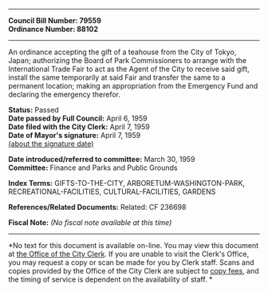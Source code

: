 * * * * *  
  
**Council Bill Number: [](#h0)[](#h2)79559**   
**Ordinance Number: 88102**  
  
* * * * *  
  
An ordinance accepting the gift of a teahouse from the City of Tokyo, Japan; authorizing the Board of Park Commissioners to arrange with the International Trade Fair to act as the Agent of the City to receive said gift, install the same temporarily at said Fair and transfer the same to a permanent location; making an appropriation from the Emergency Fund and declaring the emergency therefor.  
  
**Status:** Passed   
**Date passed by Full Council:** April 6, 1959   
**Date filed with the City Clerk:** April 7, 1959   
**Date of Mayor's signature:** April 7, 1959   
[(about the signature date)](/~public/approvaldate.htm)   
  
  
**Date introduced/referred to committee:** March 30, 1959   
**Committee:** Finance and Parks and Public Grounds   
  
**Index Terms:** GIFTS-TO-THE-CITY, ARBORETUM-WASHINGTON-PARK, RECREATIONAL-FACILITIES, CULTURAL-FACILITIES, GARDENS  
  
**References/Related Documents:** Related: CF 236698  
  
**Fiscal Note:** *(No fiscal note available at this time)*  
  
* * * * *  
  
*No text for this document is available on-line. You may view this document at [the Office of the City Clerk](http://www.seattle.gov/leg/clerk/contactUs.htm). If you are unable to visit the Clerk's Office, you may request a copy or scan be made for you by Clerk staff. Scans and copies provided by the Office of the City Clerk are subject to [copy fees](http://clerk.seattle.gov/~public/clerkfees.htm), and the timing of service is dependent on the availability of staff. *  
  
  
